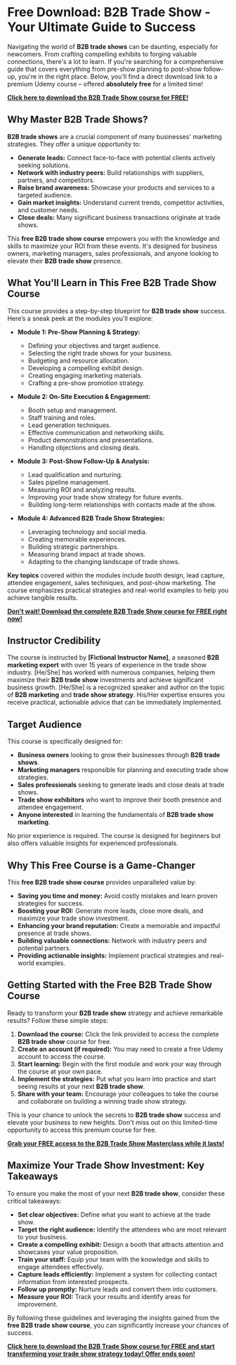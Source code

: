 # Free Download: B2B Trade Show - Your Ultimate Guide to Success

Navigating the world of **B2B trade shows** can be daunting, especially for newcomers. From crafting compelling exhibits to forging valuable connections, there's a lot to learn. If you're searching for a comprehensive guide that covers everything from pre-show planning to post-show follow-up, you're in the right place. Below, you'll find a direct download link to a premium Udemy course – offered **absolutely free** for a limited time!

[**Click here to download the B2B Trade Show course for FREE!**](https://udemywork.com/b2b-trade-show)

## Why Master B2B Trade Shows?

**B2B trade shows** are a crucial component of many businesses' marketing strategies. They offer a unique opportunity to:

*   **Generate leads:** Connect face-to-face with potential clients actively seeking solutions.
*   **Network with industry peers:** Build relationships with suppliers, partners, and competitors.
*   **Raise brand awareness:** Showcase your products and services to a targeted audience.
*   **Gain market insights:** Understand current trends, competitor activities, and customer needs.
*   **Close deals:** Many significant business transactions originate at trade shows.

This **free B2B trade show course** empowers you with the knowledge and skills to maximize your ROI from these events. It's designed for business owners, marketing managers, sales professionals, and anyone looking to elevate their **B2B trade show** presence.

## What You'll Learn in This Free B2B Trade Show Course

This course provides a step-by-step blueprint for **B2B trade show** success. Here’s a sneak peek at the modules you'll explore:

*   **Module 1: Pre-Show Planning & Strategy:**
    *   Defining your objectives and target audience.
    *   Selecting the right trade shows for your business.
    *   Budgeting and resource allocation.
    *   Developing a compelling exhibit design.
    *   Creating engaging marketing materials.
    *   Crafting a pre-show promotion strategy.

*   **Module 2: On-Site Execution & Engagement:**
    *   Booth setup and management.
    *   Staff training and roles.
    *   Lead generation techniques.
    *   Effective communication and networking skills.
    *   Product demonstrations and presentations.
    *   Handling objections and closing deals.

*   **Module 3: Post-Show Follow-Up & Analysis:**
    *   Lead qualification and nurturing.
    *   Sales pipeline management.
    *   Measuring ROI and analyzing results.
    *   Improving your trade show strategy for future events.
    *   Building long-term relationships with contacts made at the show.

*   **Module 4: Advanced B2B Trade Show Strategies:**
    *   Leveraging technology and social media.
    *   Creating memorable experiences.
    *   Building strategic partnerships.
    *   Measuring brand impact at trade shows.
    *   Adapting to the changing landscape of trade shows.

**Key topics** covered within the modules include booth design, lead capture, attendee engagement, sales techniques, and post-show marketing. The course emphasizes practical strategies and real-world examples to help you achieve tangible results.

[**Don't wait! Download the complete B2B Trade Show course for FREE right now!**](https://udemywork.com/b2b-trade-show)

## Instructor Credibility

The course is instructed by **[Fictional Instructor Name]**, a seasoned **B2B marketing expert** with over 15 years of experience in the trade show industry. [He/She] has worked with numerous companies, helping them maximize their **B2B trade show** investments and achieve significant business growth. [He/She] is a recognized speaker and author on the topic of **B2B marketing** and **trade show strategy**. His/Her expertise ensures you receive practical, actionable advice that can be immediately implemented.

## Target Audience

This course is specifically designed for:

*   **Business owners** looking to grow their businesses through **B2B trade shows**.
*   **Marketing managers** responsible for planning and executing trade show strategies.
*   **Sales professionals** seeking to generate leads and close deals at trade shows.
*   **Trade show exhibitors** who want to improve their booth presence and attendee engagement.
*   **Anyone interested** in learning the fundamentals of **B2B trade show marketing**.

No prior experience is required. The course is designed for beginners but also offers valuable insights for experienced professionals.

## Why This Free Course is a Game-Changer

This **free B2B trade show course** provides unparalleled value by:

*   **Saving you time and money:** Avoid costly mistakes and learn proven strategies for success.
*   **Boosting your ROI:** Generate more leads, close more deals, and maximize your trade show investment.
*   **Enhancing your brand reputation:** Create a memorable and impactful presence at trade shows.
*   **Building valuable connections:** Network with industry peers and potential partners.
*   **Providing actionable insights:** Implement practical strategies and real-world examples.

## Getting Started with the Free B2B Trade Show Course

Ready to transform your **B2B trade show** strategy and achieve remarkable results? Follow these simple steps:

1.  **Download the course:** Click the link provided to access the complete **B2B trade show** course for free.
2.  **Create an account (if required):** You may need to create a free Udemy account to access the course.
3.  **Start learning:** Begin with the first module and work your way through the course at your own pace.
4.  **Implement the strategies:** Put what you learn into practice and start seeing results at your next **B2B trade show**.
5.  **Share with your team:** Encourage your colleagues to take the course and collaborate on building a winning trade show strategy.

This is your chance to unlock the secrets to **B2B trade show** success and elevate your business to new heights. Don't miss out on this limited-time opportunity to access this premium course for free.

[**Grab your FREE access to the B2B Trade Show Masterclass while it lasts!**](https://udemywork.com/b2b-trade-show)

## Maximize Your Trade Show Investment: Key Takeaways

To ensure you make the most of your next **B2B trade show**, consider these critical takeaways:

*   **Set clear objectives:** Define what you want to achieve at the trade show.
*   **Target the right audience:** Identify the attendees who are most relevant to your business.
*   **Create a compelling exhibit:** Design a booth that attracts attention and showcases your value proposition.
*   **Train your staff:** Equip your team with the knowledge and skills to engage attendees effectively.
*   **Capture leads efficiently:** Implement a system for collecting contact information from interested prospects.
*   **Follow up promptly:** Nurture leads and convert them into customers.
*   **Measure your ROI:** Track your results and identify areas for improvement.

By following these guidelines and leveraging the insights gained from the **free B2B trade show course**, you can significantly increase your chances of success.

**[Click here to download the B2B Trade Show course for FREE and start transforming your trade show strategy today! Offer ends soon!](https://udemywork.com/b2b-trade-show)**
